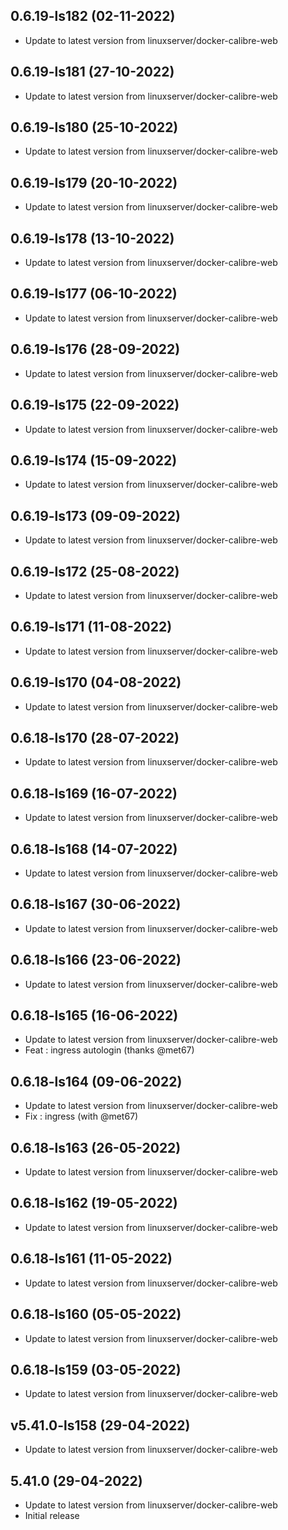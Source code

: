 
## 0.6.19-ls182 (02-11-2022)
- Update to latest version from linuxserver/docker-calibre-web

## 0.6.19-ls181 (27-10-2022)
- Update to latest version from linuxserver/docker-calibre-web

## 0.6.19-ls180 (25-10-2022)
- Update to latest version from linuxserver/docker-calibre-web

## 0.6.19-ls179 (20-10-2022)
- Update to latest version from linuxserver/docker-calibre-web

## 0.6.19-ls178 (13-10-2022)
- Update to latest version from linuxserver/docker-calibre-web

## 0.6.19-ls177 (06-10-2022)
- Update to latest version from linuxserver/docker-calibre-web

## 0.6.19-ls176 (28-09-2022)
- Update to latest version from linuxserver/docker-calibre-web

## 0.6.19-ls175 (22-09-2022)
- Update to latest version from linuxserver/docker-calibre-web

## 0.6.19-ls174 (15-09-2022)
- Update to latest version from linuxserver/docker-calibre-web

## 0.6.19-ls173 (09-09-2022)
- Update to latest version from linuxserver/docker-calibre-web

## 0.6.19-ls172 (25-08-2022)
- Update to latest version from linuxserver/docker-calibre-web

## 0.6.19-ls171 (11-08-2022)
- Update to latest version from linuxserver/docker-calibre-web

## 0.6.19-ls170 (04-08-2022)
- Update to latest version from linuxserver/docker-calibre-web

## 0.6.18-ls170 (28-07-2022)
- Update to latest version from linuxserver/docker-calibre-web

## 0.6.18-ls169 (16-07-2022)
- Update to latest version from linuxserver/docker-calibre-web

## 0.6.18-ls168 (14-07-2022)
- Update to latest version from linuxserver/docker-calibre-web

## 0.6.18-ls167 (30-06-2022)
- Update to latest version from linuxserver/docker-calibre-web

## 0.6.18-ls166 (23-06-2022)
- Update to latest version from linuxserver/docker-calibre-web

## 0.6.18-ls165 (16-06-2022)
- Update to latest version from linuxserver/docker-calibre-web
- Feat : ingress autologin (thanks @met67)

## 0.6.18-ls164 (09-06-2022)
- Update to latest version from linuxserver/docker-calibre-web
- Fix : ingress (with @met67)

## 0.6.18-ls163 (26-05-2022)
- Update to latest version from linuxserver/docker-calibre-web

## 0.6.18-ls162 (19-05-2022)
- Update to latest version from linuxserver/docker-calibre-web

## 0.6.18-ls161 (11-05-2022)
- Update to latest version from linuxserver/docker-calibre-web

## 0.6.18-ls160 (05-05-2022)
- Update to latest version from linuxserver/docker-calibre-web

## 0.6.18-ls159 (03-05-2022)
- Update to latest version from linuxserver/docker-calibre-web
## v5.41.0-ls158 (29-04-2022)

- Update to latest version from linuxserver/docker-calibre-web

## 5.41.0 (29-04-2022)

- Update to latest version from linuxserver/docker-calibre-web
- Initial release
